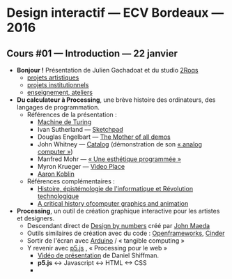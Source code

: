 Design interactif — ECV Bordeaux — 2016
====================================

## Cours #01 — Introduction — 22 janvier

* **Bonjour !** Présentation de Julien Gachadoat et du studio [2Roqs](http://www.2roqs.fr)
  * [projets artistiques](http://www.2roqs.fr/Exhibitions/)
  * [projets institutionnels](http://www.2roqs.fr/Works/)
  * [enseignement, ateliers](http://www.v3ga.net/blog2/category/workshops/)
* **Du calculateur à Processing**, une brève histoire des ordinateurs, des langages de programmation.
  * Références de la présentation : 
    * [Machine de Turing](https://interstices.info/jcms/nn_72391/comment-fonctionne-une-machine-de-turing)
    * Ivan Sutherland — [Sketchpad](https://www.youtube.com/watch?v=USyoT_Ha_bA)
    * Douglas Engelbart — [The Mother of all demos](https://www.youtube.com/watch?v=yJDv-zdhzMY)
    * John Whitney — [Catalog](https://www.youtube.com/watch?v=TbV7loKp69s) (démonstration de son [« analog computer »](https://www.youtube.com/watch?v=5eMSPtm6u5Y))
    * Manfred Mohr — [« Une esthétique programmée »](http://emohr.com/paris-1971/)
    * Myron Krueger — [Video Place](https://www.youtube.com/watch?v=dqZyZrN3Pl0)
    * [Aaron Koblin](http://www.aaronkoblin.com)
  * Références complémentaires : 
    * [Histoire, épistémologie de l'informatique et Révolution technologique](http://cristal.inria.fr/~weis/info/histoire_de_l_info.html)  
    * [A critical history ofcomputer graphics and animation](http://design.osu.edu/carlson/history/lesson1.html)
* **Processing**, un outil de création graphique interactive pour les artistes et designers.
  * Descendant direct de [Design by numbers](http://dbn.media.mit.edu/) créé par [John Maeda](http://www.maedastudio.com/index.php)
  * Outils similaires de création avec du code : [Openframeworks](http://www.openframeworks.cc/), [Cinder](https://libcinder.org/)
  * Sortir de l'écran avec [Arduino](https://www.arduino.cc/) / « tangible computing » 
  * Y revenir avec [p5.js](http://p5js.org/) , « Processing pour le web »
    * [Vidéo de présentation](https://www.youtube.com/watch?v=8j0UDiN7my4) de Daniel Shiffman.  
    * **p5.js** <-> Javascript <-> HTML <-> CSS
    * 







